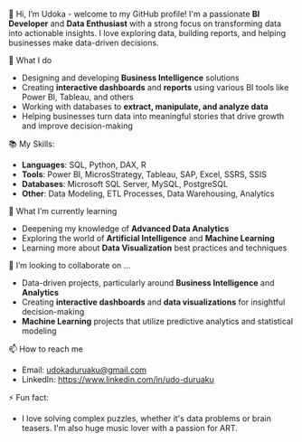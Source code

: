  👋 Hi, I’m Udoka -
welcome to my GitHub profile! I'm a passionate **BI Developer** and **Data Enthusiast** with a strong focus on transforming data into actionable insights. I love exploring data, building reports, and helping businesses make data-driven decisions.

 👀 What I do
- Designing and developing **Business Intelligence** solutions
- Creating **interactive dashboards** and **reports** using various BI tools like Power BI, Tableau, and others
- Working with databases to **extract, manipulate, and analyze data**
- Helping businesses turn data into meaningful stories that drive growth and improve decision-making

📚 My Skills:
- **Languages**: SQL, Python, DAX, R
- **Tools**: Power BI, MicrosStrategy, Tableau, SAP, Excel, SSRS, SSIS
- **Databases**: Microsoft SQL Server, MySQL, PostgreSQL
- **Other**: Data Modeling, ETL Processes, Data Warehousing, Analytics

🌱 What I’m currently learning
- Deepening my knowledge of **Advanced Data Analytics**
- Exploring the world of **Artificial Intelligence** and **Machine Learning**
- Learning more about **Data Visualization** best practices and techniques

💞️ I’m looking to collaborate on ...
- Data-driven projects, particularly around **Business Intelligence** and **Analytics**
- Creating **interactive dashboards** and **data visualizations** for insightful decision-making
- **Machine Learning** projects that utilize predictive analytics and statistical modeling

📫 How to reach me
- Email: udokaduruaku@gmail.com
- LinkedIn: https://www.linkedin.com/in/udo-duruaku

⚡ Fun fact:
- I love solving complex puzzles, whether it's data problems or brain teasers. I'm also huge music lover with a passion for ART.

<!---
UdokaD/UdokaD is a ✨ special ✨ repository because its `README.md` (this file) appears on your GitHub profile.
You can click the Preview link to take a look at your changes.
--->
